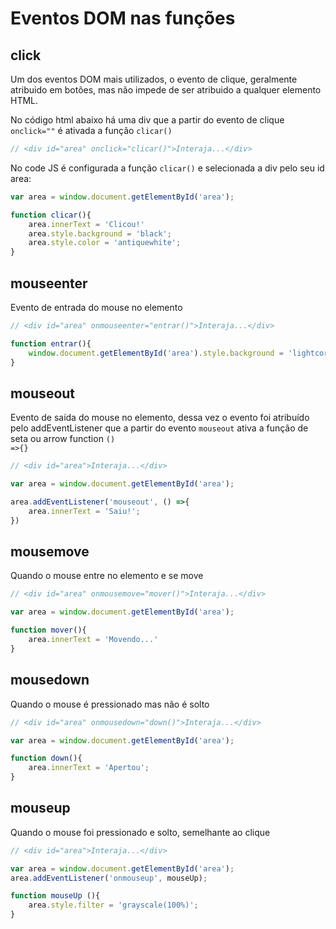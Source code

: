 # Eventos DOM nas funções

## click

Um dos eventos DOM mais utilizados, o evento de clique, geralmente atribuido em botões, mas não impede de ser atribuido a qualquer elemento HTML.

No código html abaixo há uma div que a partir do evento de clique <code>onclick=""</code> é ativada a função <code>clicar()</code> 

````js
// <div id="area" onclick="clicar()">Interaja...</div> 
````

No code JS é configurada a função <code>clicar()</code> e selecionada a div pelo seu id area:

````js
var area = window.document.getElementById('area');

function clicar(){
    area.innerText = 'Clicou!'
    area.style.background = 'black';
    area.style.color = 'antiquewhite';
}
````

## mouseenter

Evento de entrada do mouse no elemento

````js
// <div id="area" onmouseenter="entrar()">Interaja...</div> 

function entrar(){
    window.document.getElementById('area').style.background = 'lightcoral';
}
````  

## mouseout

Evento de saída do mouse no elemento, dessa vez o evento foi atribuído pelo addEventListener que a partir do evento <code>mouseout</code> ativa a função de seta ou arrow function <code>() =>{}</code>

````js
// <div id="area">Interaja...</div> 

var area = window.document.getElementById('area');

area.addEventListener('mouseout', () =>{
    area.innerText = 'Saiu!';
})
````  

## mousemove

Quando o mouse entre no elemento e se move

````js
// <div id="area" onmousemove="mover()">Interaja...</div> 

var area = window.document.getElementById('area');

function mover(){
    area.innerText = 'Movendo...'
}
````

## mousedown

Quando o mouse é pressionado mas não é solto

````js
// <div id="area" onmousedown="down()">Interaja...</div> 

var area = window.document.getElementById('area');

function down(){
    area.innerText = 'Apertou';
}
````

## mouseup

Quando o mouse foi pressionado e solto, semelhante ao clique

````js
// <div id="area">Interaja...</div> 

var area = window.document.getElementById('area');
area.addEventListener('onmouseup', mouseUp);

function mouseUp (){
    area.style.filter = 'grayscale(100%)';
}
````
